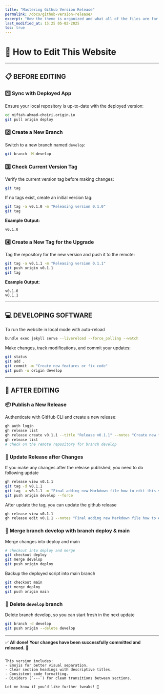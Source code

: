 ```yaml
---
title: "Mastering Github Version Release"
permalink: /docs/github-version-release/
excerpt: "How the theme is organized and what all of the files are for."
last_modified_at: 15:25 05-02-2025
toc: true
---
```

# 🚀 How to Edit This Website

---

## 📋 **BEFORE EDITING**

### 1️⃣ **Sync with Deployed App**
Ensure your local repository is up-to-date with the deployed version:
```bash
cd miftah-ahmad-choiri.origin.io
git pull origin deploy
```

### 2️⃣ **Create a New Branch**
Switch to a new branch named `develop`:
```bash
git branch -M develop
```

### 3️⃣ **Check Current Version Tag**
Verify the current version tag before making changes:
```bash
git tag
```
If no tags exist, create an initial version tag:
```bash
git tag -a v0.1.0 -m "Releasing version 0.1.0"
git tag
```
**Example Output:**
```text
v0.1.0
```

### 4️⃣ **Create a New Tag for the Upgrade**
Tag the repository for the new version and push it to the remote:
```bash
git tag -a v0.1.1 -m "Releasing version 0.1.1"
git push origin v0.1.1
git tag
```
**Example Output:**
```text
v0.1.0
v0.1.1
```

---

## 💻 **DEVELOPING SOFTWARE**

To run the website in local mode with auto-reload
```bash
bundle exec jekyll serve --livereload --force_polling --watch
```

Make changes, track modifications, and commit your updates:
```bash
git status
git add .
git commit -m "Create new features or fix code"
git push -u origin develop
```

---

## 🚀 **AFTER EDITING**

### 📦 **Publish a New Release**
Authenticate with GitHub CLI and create a new release:
```bash
gh auth login
gh release list
gh release create v0.1.1 --title "Release v0.1.1" --notes "Create new feature and fix code"
gh release list
# check on the remote repository for branch develop
```

### 🔄 **Update Release after Changes**
If you make any changes after the release published, you need to do following update
```bash
gh release view v0.1.1
git tag -d v0.1.1
git tag -a v0.1.1 -m "Final adding new Markdown file how to edit this software and how to release a new version code. And update release v0.1.1"
git push origin develop --force
```
After update the tag, you can update the github release
```bash
gh release view v0.1.1
gh release edit v0.1.1 --notes "Final adding new Markdown file how to edit this software and how to release a new version code. And update release v0.1.1"
```

### 💾 **Merge branch develop with branch deploy & main**
Merge changes into deploy and main
```bash
# checkout into deploy and merge
git checkout deploy
git merge develop
git push origin deploy
```
Backup the deployed script into main branch
```bash
git checkout main
git merge deploy
git push origin main
```

### 🚮 **Delete `develop` branch**
Delete branch develop, so you can start fresh in the next update
```bash
git branch -d develop
git push origin --delete develop
```

---

✅ **All done! Your changes have been successfully committed and released.** 🎉
```

This version includes:
- Emojis for better visual separation.
- Clear section headings with descriptive titles.
- Consistent code formatting.
- Dividers (`---`) for clean transitions between sections.

Let me know if you'd like further tweaks! 🚀
